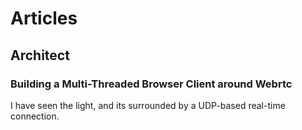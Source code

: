 # Articles
## Architect
### Building a Multi-Threaded Browser Client around Webrtc
I have seen the light, and its surrounded by a UDP-based real-time connection.

